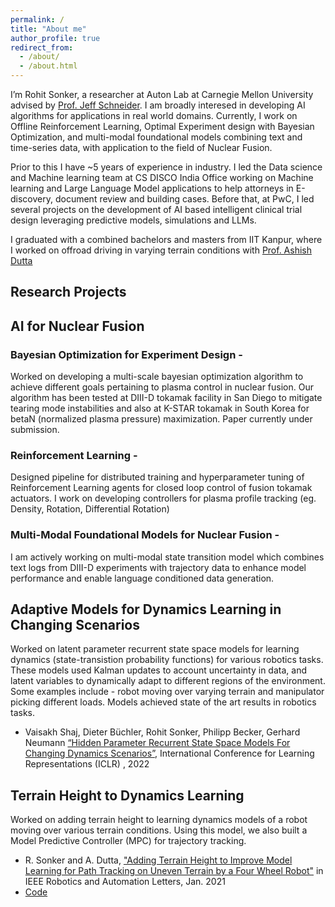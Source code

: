 ```yaml
---
permalink: /
title: "About me"
author_profile: true
redirect_from: 
  - /about/
  - /about.html
---
```

I’m Rohit Sonker, a researcher at Auton Lab at Carnegie Mellon University advised by [Prof. Jeff Schneider]("https://www.cs.cmu.edu/~schneide/").
I am broadly interesed in developing AI algorithms for applications in real world domains. Currently, I work on Offline Reinforcement Learning, Optimal Experiment design with Bayesian Optimization, and multi-modal foundational models combining text and time-series data, with application to the field of Nuclear Fusion.

Prior to this I have ~5 years of experience in industry. I led the Data science and Machine learning team at CS DISCO India Office working on Machine learning and Large Language Model applications to help attorneys in E-discovery, document review and building cases. 
Before that, at PwC, I led several projects on the development of AI based intelligent clinical trial design leveraging predictive models, simulations and LLMs.

I graduated with a combined bachelors and masters from IIT Kanpur, where I worked on offroad driving in varying terrain conditions with [Prof. Ashish Dutta]("https://home.iitk.ac.in/~adutta/")

Research Projects
--

## AI for Nuclear Fusion

### Bayesian Optimization for Experiment Design - 
Worked on developing a multi-scale bayesian optimization algorithm to achieve different goals pertaining to plasma control in nuclear fusion. Our algorithm has been tested at DIII-D tokamak facility in San Diego to mitigate tearing mode instabilities and also at K-STAR tokamak in South Korea for betaN (normalized plasma pressure) maximization. Paper currently under submission.


### Reinforcement Learning - 
Designed pipeline for distributed training and hyperparameter tuning of Reinforcement Learning agents for closed loop control of fusion tokamak actuators. I work on developing controllers for plasma profile tracking (eg. Density, Rotation, Differential Rotation)


### Multi-Modal Foundational Models for Nuclear Fusion -
I am actively working on multi-modal state transition model which combines text logs from DIII-D experiments with trajectory data to enhance model performance and enable language conditioned data generation.

## Adaptive Models for Dynamics Learning in Changing Scenarios
Worked on latent parameter recurrent state space models for learning dynamics (state-transistion probability functions) for various robotics tasks. These models used
Kalman updates to account uncertainty in data, and latent variables to dynamically adapt to different regions of the environment. Some examples include - robot moving over varying terrain and manipulator picking different loads. Models achieved state of the art results in robotics tasks. 
 - Vaisakh Shaj, Dieter Büchler, Rohit Sonker, Philipp Becker, Gerhard Neumann [“Hidden Parameter Recurrent State Space Models For Changing Dynamics Scenarios”]("https://openreview.net/pdf?id=ds8yZOUsea"), International Conference for Learning Representations (ICLR) , 2022

## Terrain Height to Dynamics Learning 
Worked on adding terrain height to learning dynamics models of a robot moving over various terrain conditions. Using this model, we also built a Model Predictive Controller (MPC) for trajectory tracking. 
 - R. Sonker and A. Dutta, ["Adding Terrain Height to Improve Model Learning for Path Tracking on Uneven Terrain by a Four Wheel Robot"]("https://ieeexplore.ieee.org/document/9265417") in IEEE Robotics and Automation Letters, Jan. 2021
 - [Code]("https://github.com/rohit-sonker/Path-Tracking-via-Model-based-Learning")


<!-- ### Past Projects

##### -->
